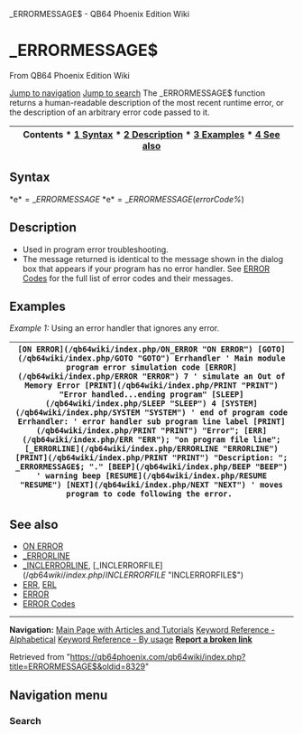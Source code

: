 


\_ERRORMESSAGE$ - QB64 Phoenix Edition Wiki








# \_ERRORMESSAGE$



From QB64 Phoenix Edition Wiki



[Jump to navigation](#mw-head)
[Jump to search](#searchInput)
The \_ERRORMESSAGE$ function returns a human-readable description of the most recent runtime error, or the description of an arbitrary error code passed to it.


  






| Contents * [1 Syntax](#Syntax) * [2 Description](#Description) * [3 Examples](#Examples) * [4 See also](#See_also) |
| --- |


## Syntax


*e$* = \_ERRORMESSAGE$
*e$* = \_ERRORMESSAGE$(*errorCode%*)
  




## Description


* Used in program error troubleshooting.
* The message returned is identical to the message shown in the dialog box that appears if your program has no error handler. See [ERROR Codes](/qb64wiki/index.php/ERROR_Codes "ERROR Codes") for the full list of error codes and their messages.


  




## Examples


*Example 1:* Using an error handler that ignores any error.





| ``` [ON ERROR](/qb64wiki/index.php/ON_ERROR "ON ERROR") [GOTO](/qb64wiki/index.php/GOTO "GOTO") Errhandler ' Main module program error simulation code [ERROR](/qb64wiki/index.php/ERROR "ERROR") 7 ' simulate an Out of Memory Error [PRINT](/qb64wiki/index.php/PRINT "PRINT") "Error handled...ending program" [SLEEP](/qb64wiki/index.php/SLEEP "SLEEP") 4 [SYSTEM](/qb64wiki/index.php/SYSTEM "SYSTEM") ' end of program code  Errhandler: ' error handler sub program line label [PRINT](/qb64wiki/index.php/PRINT "PRINT") "Error"; [ERR](/qb64wiki/index.php/ERR "ERR"); "on program file line"; [_ERRORLINE](/qb64wiki/index.php/ERRORLINE "ERRORLINE") [PRINT](/qb64wiki/index.php/PRINT "PRINT") "Description: "; _ERRORMESSAGE$; "." [BEEP](/qb64wiki/index.php/BEEP "BEEP") ' warning beep [RESUME](/qb64wiki/index.php/RESUME "RESUME") [NEXT](/qb64wiki/index.php/NEXT "NEXT") ' moves program to code following the error.  ``` |
| --- |


  




## See also


* [ON ERROR](/qb64wiki/index.php/ON_ERROR "ON ERROR")
* [\_ERRORLINE](/qb64wiki/index.php/ERRORLINE "ERRORLINE")
* [\_INCLERRORLINE](/qb64wiki/index.php/INCLERRORLINE "INCLERRORLINE"), [\_INCLERRORFILE$](/qb64wiki/index.php/INCLERRORFILE$ "INCLERRORFILE$")
* [ERR](/qb64wiki/index.php/ERR "ERR"), [ERL](/qb64wiki/index.php/ERL "ERL")
* [ERROR](/qb64wiki/index.php/ERROR "ERROR")
* [ERROR Codes](/qb64wiki/index.php/ERROR_Codes "ERROR Codes")


  






---


**Navigation:**
[Main Page with Articles and Tutorials](/qb64wiki/index.php/Main_Page "Main Page")
[Keyword Reference - Alphabetical](/qb64wiki/index.php/Keyword_Reference_-_Alphabetical "Keyword Reference - Alphabetical")
[Keyword Reference - By usage](/qb64wiki/index.php/Keyword_Reference_-_By_usage "Keyword Reference - By usage")
**[Report a broken link](https://qb64phoenix.com/forum/showthread.php?tid=2800)**  





Retrieved from "<https://qb64phoenix.com/qb64wiki/index.php?title=ERRORMESSAGE$&oldid=8329>"




## Navigation menu








### Search





















